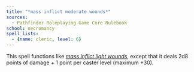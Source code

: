 ```yaml
---
title: "*mass inflict moderate wounds*"
sources:
  - Pathfinder Roleplaying Game Core Rulebook
school: necromancy
spell_lists:
  - {name: cleric, level: 6}
---
```


This spell functions like [*mass inflict light wounds*](/spells/mass-inflict-light-wounds/), except that it deals 2d8 points of damage + 1 point per caster level (maximum +30).

